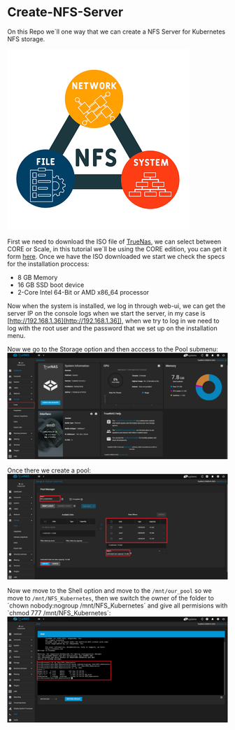 # Create-NFS-Server

On this Repo we´ll one way that we can create a NFS Server for Kubernetes NFS storage.

![alt text](https://github.com/DockerSailor/Create-NFS-Server/blob/main/nfs.jpg?raw=true)

First we need to download the ISO file of [TrueNas](https://www.truenas.com/), we can select between CORE or Scale, in this tutorial we´ll be using the CORE edition, you can get it form [here](https://www.truenas.com/truenas-core/).
Once we have the ISO downloaded we start we check the specs for the installation proccess:

- 8 GB Memory
- 16 GB SSD boot device
- 2-Core Intel 64-Bit or AMD x86_64 processor

Now when the system is installed, we log in through web-ui, we can get the server IP on the console logs when we start the server, in my case is [http://192.168.1.36](http://192.168.1.36]), when we try to log in we need to log with the root user and the password that we set up on the installation menu.

Now we go to the Storage option and then acccess to the Pool submenu:
![alt text](https://github.com/DockerSailor/Create-NFS-Server/blob/main/storage.png?raw=true)

Once there we create a pool:
![alt text](https://github.com/DockerSailor/Create-NFS-Server/blob/main/pool.png?raw=true)

Now we move to the Shell option and move to the `/mnt/our_pool` so we move to `/mnt/NFS_Kubernetes`, then we switch the owner of the folder to ´chown nobody:nogroup /mnt/NFS_Kubernetes´ and give all permisions with `chmod 777 /mnt/NFS_Kubernetes´:
![alt text](https://github.com/DockerSailor/Create-NFS-Server/blob/main/shell.png?raw=true)

